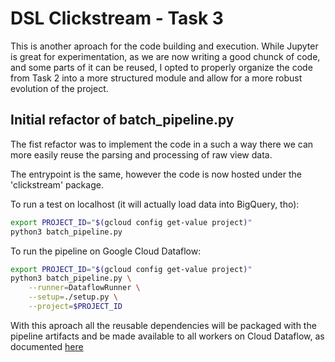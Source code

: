 # DSL Clickstream - Task 3

This is another aproach for the code building and execution.
While Jupyter is great for experimentation, as we are now writing a
good chunck of code, and some parts of it can be reused, I opted to
properly organize the code from Task 2 into a more structured module
and allow for a more robust evolution of the project.

## Initial refactor of batch_pipeline.py

The fist refactor was to implement the code in a such a way there we
can more easily reuse the parsing and processing of raw view data.

The entrypoint is the same, however the code is now hosted under the
'clickstream' package.

To run a test on localhost (it will actually load data into BigQuery, tho):

```bash
export PROJECT_ID="$(gcloud config get-value project)"
python3 batch_pipeline.py
```

To run the pipeline on Google Cloud Dataflow:

```bash
export PROJECT_ID="$(gcloud config get-value project)"
python3 batch_pipeline.py \
    --runner=DataflowRunner \
    --setup=./setup.py \
    --project=$PROJECT_ID
```

With this aproach all the reusable dependencies will be packaged with the
pipeline artifacts and be made available to all workers on Cloud Dataflow,
as documented [here](https://cloud.google.com/dataflow/docs/guides/manage-dependencies#python-define-dependencies)